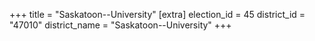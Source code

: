 +++
title = "Saskatoon--University"
[extra]
election_id = 45
district_id = "47010"
district_name = "Saskatoon--University"
+++
